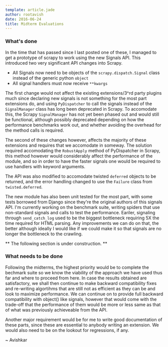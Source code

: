 ```yaml
---
template: article.jade
author: rootavish
date: 2016-06-24
title: Midterm Evaluations
---
```


### What's done

In the time that has passed since I last posted one of these, I managed to get a prototype of scrapy to work using the new Signals API. This introduced two very significant API changes into Scrapy.

<span class="more"></span>

* All Signals now need to be objects of the `scrapy.dispatch.Signal` class instead of the generic python `object`
* All signal handlers must now receive `**kwargs`

The first change would not affect the existing extensions/3^rd party plugins much since declaring new signals is not something for the most part extensions do, and using `PyDispatcher` to call the signals instead of the `SignalManager` class has long been deprecated in Scrapy. To accomodate this, the Scrapy `SignalManager` has not yet been phased out and would still be functional, although possibly deprecated depending on how the performance benchmarks work out, and whether avoiding the overhead for the method calls is required.  

The second of these changes however, affects the majority of these extensions and requires that we accomodate in someway. The solution required accomodating the `RobustApply` method of PyDispatcher in Scrapy, this method however would considerably affect the performance of the module, and so in order to have the faster signals one would be required to use handlers with keyword arguments.  

The API was also modified to accomodate twisted `deferred` objects to be returned, and the error handling changed to use the `Failure` class from `twisted.deferred`.  

The new module has also been unit tested for the most part, with some tests borrowed from Django since they're the original authors of this signals API.
I'm currently working on the benchmark suite, writing spiders that use non-standard signals and calls to test the performance. Eariler, signaling through `send_catch_log` used to be the biggest bottleneck requiring 5X the time required for HTML parsing. Any improvements we can do on that, the better although ideally I would like if we could make it so that signals are no longer the bottleneck to the crawling.  


** The following section is under construction. **

### What needs to be done

Following the midterms, the highest priority would be to complete the bechmark suite so we know the viability of the approach we have used thus far and where to proceed from here. In case the results obtained are satisfactory, we shall then continue to make backward compatibility fixes and re-writing algortihms that are still not as efficient as they can be and look to maximize performance. We can continue on to provide full backward compatibility with object() like signals, however that would come with the trade-off that the performance of them would be more or less same as that of what was previously achieveable from the API.  

Another major requirement would be for me to write good documentation of these parts, since these are essential to anybody writing an extension. We would also need to be on the lookout for regressions, if any.


~ Avishkar

